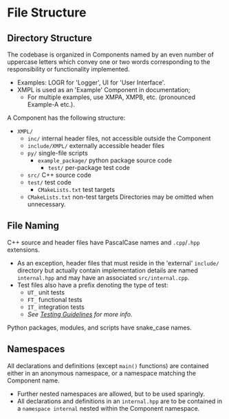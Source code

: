# File Structure

## Directory Structure

The codebase is organized in Components named by an even number of uppercase
letters which convey one or two words corresponding to the responsibility or
functionality implemented.
- Examples: LOGR for 'Logger', UI for 'User Interface'.
- XMPL is used as an 'Example' Component in documentation;
  - For multiple examples, use XMPA, XMPB, etc. (pronounced Example-A etc.).

A Component has the following structure:
- `XMPL/`
  - `inc/` internal header files, not accessible outside the Component
  - `include/XMPL/` externally accessible header files
  - `py/` single-file scripts
    - `example_package/` python package source code
      - `test/` per-package test code
  - `src/` C++ source code
  - `test/` test code
    - `CMakeLists.txt` test targets
  - `CMakeLists.txt` non-test targets
Directories may be omitted when unnecessary.


## File Naming

C++ source and header files have PascalCase names and `.cpp`/`.hpp` extensions.
- As an exception, header files that must reside in the 'external' `include/`
  directory but actually contain implementation details are named `internal.hpp`
  and may have an associated `src/internal.cpp`.
- Test files also have a prefix denoting the type of test:
  - `UT_` unit tests
  - `FT_` functional tests
  - `IT_` integration tests
  - _See [Testing Guidelines](/docs/testing_guidelines) for more info_.

Python packages, modules, and scripts have snake_case names.

## Namespaces

All declarations and definitions (except `main()` functions) are contained
either in an anonymous namespace, or a namespace matching the Component name.
- Further nested namespaces are allowed, but to be used sparingly.
- All declarations and definitions in an `internal.hpp` are to be contained
  in a `namespace internal` nested within the Component namespace.
